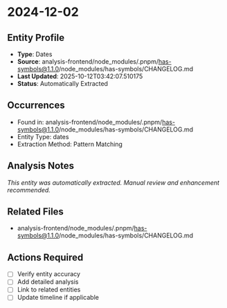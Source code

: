 # 2024-12-02

## Entity Profile
- **Type**: Dates
- **Source**: analysis-frontend/node_modules/.pnpm/has-symbols@1.1.0/node_modules/has-symbols/CHANGELOG.md
- **Last Updated**: 2025-10-12T03:42:07.510175
- **Status**: Automatically Extracted

## Occurrences
- Found in: analysis-frontend/node_modules/.pnpm/has-symbols@1.1.0/node_modules/has-symbols/CHANGELOG.md
- Entity Type: dates
- Extraction Method: Pattern Matching

## Analysis Notes
*This entity was automatically extracted. Manual review and enhancement recommended.*

## Related Files
- analysis-frontend/node_modules/.pnpm/has-symbols@1.1.0/node_modules/has-symbols/CHANGELOG.md

## Actions Required
- [ ] Verify entity accuracy
- [ ] Add detailed analysis
- [ ] Link to related entities
- [ ] Update timeline if applicable
